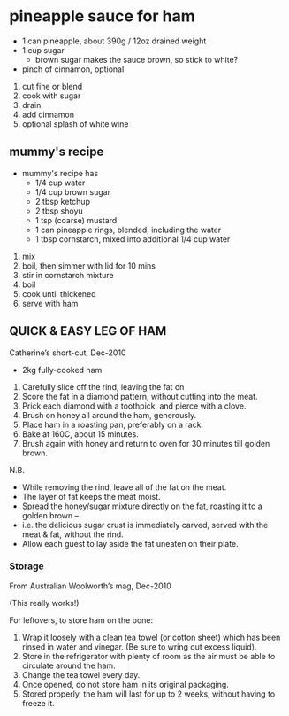 # pineapple sauce for ham

* 1 can pineapple, about 390g / 12oz drained weight
* 1 cup sugar
    * brown sugar makes the sauce brown, so stick to white?
* pinch of cinnamon, optional

1. cut fine or blend
2. cook with sugar
3. drain
4. add cinnamon
5. optional splash of white wine

## mummy's recipe

* mummy's recipe has
    * 1/4 cup water
    * 1/4 cup brown sugar
    * 2 tbsp ketchup
    * 2 tbsp shoyu
    * 1 tsp (coarse) mustard
    * 1 can pineapple rings, blended, including the water
    * 1 tbsp cornstarch, mixed into additional 1/4 cup water

1. mix
2. boil, then simmer with lid for 10 mins
3. stir in cornstarch mixture
4. boil
5. cook until thickened
6. serve with ham

## QUICK & EASY LEG OF HAM

Catherine’s short-cut, Dec-2010

* 2kg fully-cooked ham

1. Carefully slice off the rind, leaving the fat on
2. Score the fat in a diamond pattern, without cutting into the meat.
3. Prick each diamond with a toothpick, and pierce with a clove.
4. Brush on honey all around the ham, generously.
5. Place ham in a roasting pan, preferably on a rack.
6. Bake at 160C, about 15 minutes.
7. Brush again with honey and return to oven for 30 minutes till golden brown.

N.B.

* While removing the rind, leave all of the fat on the meat.
* The layer of fat keeps the meat moist.
* Spread the honey/sugar mixture directly on the fat, roasting it to a golden brown –
* i.e. the delicious sugar crust is immediately carved, served with the meat & fat, without the rind.
* Allow each guest to lay aside the fat uneaten on their plate.

### Storage

From Australian Woolworth’s mag, Dec-2010

(This really works!)

For leftovers, to store ham on the bone:

1. Wrap it loosely with a clean tea towel (or cotton sheet) which has been rinsed in water and vinegar.  (Be sure to
   wring out excess liquid).
2. Store in the refrigerator with plenty of room as the air must be able to circulate around the ham.
3. Change the tea towel every day.
4. Once opened, do not store ham in its original packaging.
5. Stored properly, the ham will last for up to 2 weeks, without having to freeze it.


